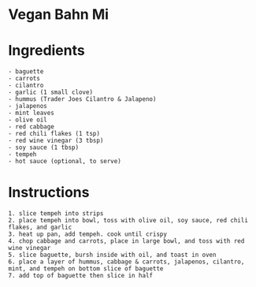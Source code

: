 # Vegan Bahn Mi

# Ingredients 
    - baguette
    - carrots
    - cilantro
    - garlic (1 small clove)
    - hummus (Trader Joes Cilantro & Jalapeno)
    - jalapenos
    - mint leaves
    - olive oil
    - red cabbage
    - red chili flakes (1 tsp)
    - red wine vinegar (3 tbsp)
    - soy sauce (1 tbsp)
    - tempeh 
    - hot sauce (optional, to serve)

# Instructions
    1. slice tempeh into strips
    2. place tempeh into bowl, toss with olive oil, soy sauce, red chili flakes, and garlic
    3. heat up pan, add tempeh. cook until crispy
    4. chop cabbage and carrots, place in large bowl, and toss with red wine vinegar
    5. slice baguette, bursh inside with oil, and toast in oven 
    6. place a layer of hummus, cabbage & carrots, jalapenos, cilantro, mint, and tempeh on bottom slice of baguette
    7. add top of baguette then slice in half 